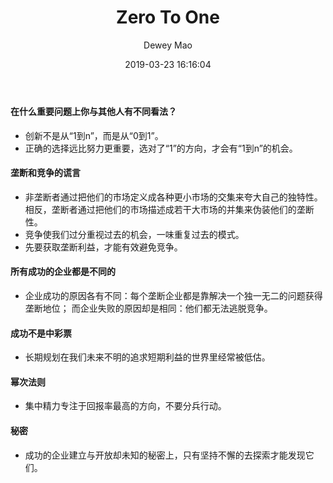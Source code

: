 ﻿--- 
layout: post 
title: "Zero To One" 
date: 2019-03-23 16:16:04 
author: Dewey Mao 
categories: BOOK 
--- 
#### 在什么重要问题上你与其他人有不同看法？
- 创新不是从“1到n”，而是从“0到1”。
- 正确的选择远比努力更重要，选对了“1”的方向，才会有“1到n”的机会。

#### 垄断和竞争的谎言
- 非垄断者通过把他们的市场定义成各种更小市场的交集来夸大自己的独特性。
相反，垄断者通过把他们的市场描述成若干大市场的并集来伪装他们的垄断性。
- 竞争使我们过分重视过去的机会，一味重复过去的模式。
- 先要获取垄断利益，才能有效避免竞争。

#### 所有成功的企业都是不同的
- 企业成功的原因各有不同：每个垄断企业都是靠解决一个独一无二的问题获得垄断地位；
而企业失败的原因却是相同：他们都无法逃脱竞争。

#### 成功不是中彩票
- 长期规划在我们未来不明的追求短期利益的世界里经常被低估。

#### 幂次法则
- 集中精力专注于回报率最高的方向，不要分兵行动。

#### 秘密
- 成功的企业建立与开放却未知的秘密上，只有坚持不懈的去探索才能发现它们。